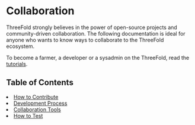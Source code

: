 <h1> Collaboration </h1>

ThreeFold strongly believes in the power of open-source projects and community-driven collaboration. The following documentation is ideal for anyone who wants to know ways to collaborate to the ThreeFold ecosystem.

To become a farmer, a developer or a sysadmin on the ThreeFold, read the [tutorials](../tutorials/tutorials.md).

<h2>Table of Contents</h2

- [How to Contribute](./contribute.md)
- [Development Process](./development_process.md)
- [Collaboration Tools](../collaboration_tools/collaboration_tools.md)
- [How to Test](../testing/testing_readme.md)